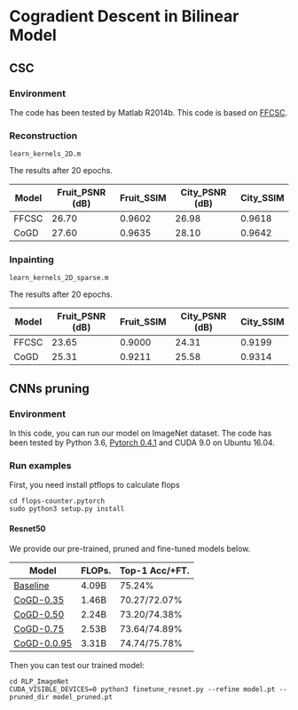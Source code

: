 # Cogradient Descent in Bilinear Model

## CSC

### Environment

The code has been tested by Matlab R2014b. This code is based on [FFCSC](https://github.com/baopingli/FFCSC2015).

### Reconstruction

```shell
learn_kernels_2D.m
```

The results after 20 epochs.

| Model | Fruit_PSNR (dB) | Fruit_SSIM | City_PSNR (dB) | City_SSIM |
| ----- | ------- | ------- | ------- | ------- |
| FFCSC | 26.70 | 0.9602 | 26.98 | 0.9618 | 
| CoGD  | 27.60 | 0.9635 | 28.10 | 0.9642 | 

### Inpainting

```shell
learn_kernels_2D_sparse.m
```

The results after 20 epochs.

| Model | Fruit_PSNR (dB) | Fruit_SSIM | City_PSNR (dB) | City_SSIM |
| ----- | ------- | ------- | ------- | ------- |
| FFCSC | 23.65 | 0.9000 | 24.31 | 0.9199 |
| CoGD  | 25.31 | 0.9211 | 25.58 | 0.9314 |


## CNNs pruning

### Environment

In this code, you can run our model on ImageNet dataset. The code has been tested by Python 3.6, [Pytorch 0.4.1](https://pytorch.org/) and CUDA 9.0 on Ubuntu 16.04.

### Run examples
First, you need install ptflops to calculate flops
```shell
cd flops-counter.pytorch
sudo python3 setup.py install
```

#### Resnet50
We provide our pre-trained, pruned and fine-tuned models below.

| Model                                                        | FLOPs.   | Top-1 Acc/+FT. |
| ------------------------------------------------------------ | ------- | ---------- |
| [Baseline](https://download.pytorch.org/models/resnet50-19c8e357.pth) | 4.09B |  75.24%      |
| [CoGD-0.35](https://drive.google.com/drive/folders/1fFzuL5xvK5Hk-njc2F-4JrRn_qfmdqSs) | 1.46B |  70.27/72.07%      | 
| [CoGD-0.50](https://drive.google.com/drive/folders/1uqeFgj5fI0yPLArLDxu2_ei_8inCM1dV) | 2.24B |  73.20/74.38%      | 
| [CoGD-0.75](https://drive.google.com/drive/folders/1qh77frxEeSwScZlBCYrIXi7cFSZTyTyi) | 2.53B |  73.64/74.89%      | 
| [CoGD-0.0.95](https://drive.google.com/drive/folders/1qAGxjC_A0r0bw-Zgjkk0-IAn7CNY5mPI) | 3.31B |  74.74/75.78%      | 


Then you can test our trained model:
```shell
cd RLP_ImageNet
CUDA_VISIBLE_DEVICES=0 python3 finetune_resnet.py --refine model.pt --pruned_dir model_pruned.pt
```









